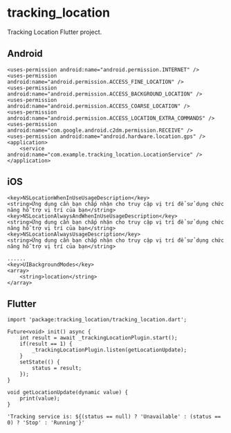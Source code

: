 # tracking_location

Tracking Location Flutter project.

## Android

    <uses-permission android:name="android.permission.INTERNET" />
    <uses-permission android:name="android.permission.ACCESS_FINE_LOCATION" />
    <uses-permission android:name="android.permission.ACCESS_BACKGROUND_LOCATION" />
    <uses-permission android:name="android.permission.ACCESS_COARSE_LOCATION" />
    <uses-permission android:name="android.permission.ACCESS_LOCATION_EXTRA_COMMANDS" />
    <uses-permission android:name="com.google.android.c2dm.permission.RECEIVE" />
    <uses-permission android:name="android.hardware.location.gps" />
    <application>
        <service android:name="com.example.tracking_location.LocationService" />
    </application>



## iOS

    <key>NSLocationWhenInUseUsageDescription</key>
    <string>Ứng dụng cần bạn chấp nhận cho truy cập vị trí để sử dụng chức năng hỗ trợ vị trí của bạn</string>
    <key>NSLocationAlwaysAndWhenInUseUsageDescription</key>
    <string>Ứng dụng cần bạn chấp nhận cho truy cập vị trí để sử dụng chức năng hỗ trợ vị trí của bạn</string>
    <key>NSLocationAlwaysUsageDescription</key>
    <string>Ứng dụng cần bạn chấp nhận cho truy cập vị trí để sử dụng chức năng hỗ trợ vị trí của bạn</string>

    ......
    <key>UIBackgroundModes</key>
	<array>
		<string>location</string>
	</array>

## Flutter
    import 'package:tracking_location/tracking_location.dart';

    Future<void> init() async {
        int result = await _trackingLocationPlugin.start();
        if(result == 1) {
            _trackingLocationPlugin.listen(getLocationUpdate);
        }
        setState(() {
            status = result;
        });
    }

    void getLocationUpdate(dynamic value) {
        print(value);
    }

    'Tracking service is: ${(status == null) ? 'Unavailable' : (status == 0) ? 'Stop' : 'Running'}'
